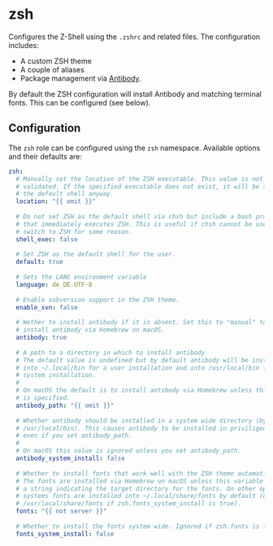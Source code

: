 # zsh

Configures the Z-Shell using the `.zshrc` and related files. The configuration includes:

- A custom ZSH theme
- A couple of aliases
- Package management via [Antibody](https://getantibody.github.io).

By default the ZSH configuration will install Antibody and matching terminal fonts. This can be configured (see below).

## Configuration

The `zsh` role can be configured using the `zsh` namespace. Available options and their defaults are:

```yaml
zsh:
  # Manually set the location of the ZSH executable. This value is not
  # validated. If the specified executable does not exist, it will be set as
  # the default shell anyway.
  location: "{{ omit }}"
  
  # Do not set ZSH as the default shell via chsh but include a bash profile
  # that immediately executes ZSH. This is useful if chsh cannot be used to
  # switch to ZSH for some reason.
  shell_exec: false
  
  # Set ZSH as the default shell for the user.
  default: true
  
  # Sets the LANG environment variable
  language: de_DE.UTF-8
  
  # Enable subversion support in the ZSH theme.
  enable_svn: false
  
  # Wether to install antibody if it is absent. Set this to "manual" to not
  # install antibody via Homebrew on macOS.
  antibody: true
  
  # A path to a directory in which to install antibody.
  # The default value is undefined but by default antibody will be installed
  # into ~/.local/bin for a user installation and into /usr/local/bin for a
  # system installation.
  #
  # On macOS the default is to install antibody via Homebrew unless this path
  # is specified.
  antibody_path: "{{ omit }}"
  
  # Whether antibody should be installed in a system wide directory (by default
  # /usr/local/bin). This causes antibody to be installed in priviliged mode if
  # even if you set antibody_path.
  #
  # On macOS this value is ignored unless you set antibody_path.
  antibody_system_install: false
  
  # Whether to install fonts that work well with the ZSH theme automatically.
  # The fonts are installed via Homebrew on macOS unless this variable is set to
  # a string indicating the target directory for the fonts. On other operating
  # systems fonts are installed into ~/.local/share/fonts by default (or
  # /usr/local/share/fonts if zsh.fonts_system_install is true).
  fonts: "{{ not server }}"
  
  # Whether to install the fonts system wide. Ignored if zsh.fonts is false.
  fonts_system_install: false
```

